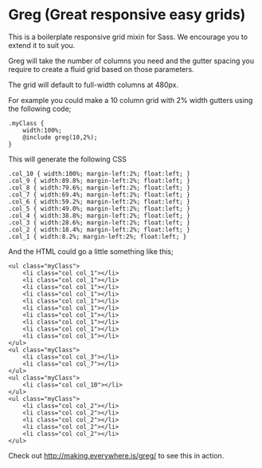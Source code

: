 Greg (Great responsive easy grids)
====
This is a boilerplate responsive grid mixin for Sass. We encourage you to extend it to suit you.

Greg will take the number of columns you need and the gutter spacing you require to create a fluid grid based on those parameters.

The grid will default to full-width columns at 480px.

For example you could make a 10 column grid with 2% width gutters using the following code;
```
.myClass {
    width:100%;
    @include greg(10,2%);
}
```

This will generate the following CSS
```
.col_10 { width:100%; margin-left:2%; float:left; }
.col_9 { width:89.8%; margin-left:2%; float:left; }
.col_8 { width:79.6%; margin-left:2%; float:left; }
.col_7 { width:69.4%; margin-left:2%; float:left; }
.col_6 { width:59.2%; margin-left:2%; float:left; }
.col_5 { width:49.0%; margin-left:2%; float:left; }
.col_4 { width:38.8%; margin-left:2%; float:left; }
.col_3 { width:28.6%; margin-left:2%; float:left; }
.col_2 { width:18.4%; margin-left:2%; float:left; }
.col_1 { width:8.2%; margin-left:2%; float:left; }
```

And the HTML could go a little something like this;
```
<ul class="myClass">
    <li class="col col_1"></li>
    <li class="col col_1"></li>
    <li class="col col_1"></li>
    <li class="col col_1"></li>
    <li class="col col_1"></li>
    <li class="col col_1"></li>
    <li class="col col_1"></li>
    <li class="col col_1"></li>
    <li class="col col_1"></li>
    <li class="col col_1"></li>
</ul>
<ul class="myClass">
    <li class="col col_3"></li>
    <li class="col col_7"></li>
</ul>
<ul class="myClass">
    <li class="col col_10"></li>
</ul>
<ul class="myClass">
    <li class="col col_2"></li>
    <li class="col col_2"></li>
    <li class="col col_2"></li>
    <li class="col col_2"></li>
    <li class="col col_2"></li>
</ul>
```

Check out http://making.everywhere.is/greg/ to see this in action.